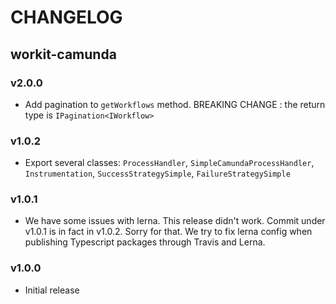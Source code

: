 # CHANGELOG

## workit-camunda

### v2.0.0

-   Add pagination to `getWorkflows` method. BREAKING CHANGE : the return type is `IPagination<IWorkflow>` 

### v1.0.2

-   Export several classes: `ProcessHandler`, `SimpleCamundaProcessHandler`, `Instrumentation`, `SuccessStrategySimple`, `FailureStrategySimple`

### v1.0.1

-   We have some issues with lerna. This release didn't work. Commit under v1.0.1 is in fact in v1.0.2.
Sorry for that. We try to fix lerna config when publishing Typescript packages through Travis and Lerna.

### v1.0.0

-   Initial release
